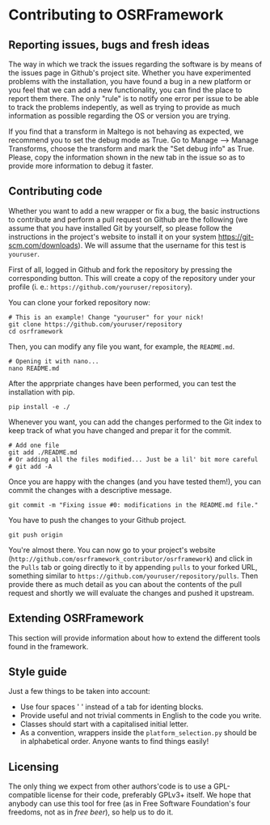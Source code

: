 Contributing to OSRFramework
============================

Reporting issues, bugs and fresh ideas
--------------------------------------

The way in which we track the issues regarding the software is by means of the issues page in Github's project site.
Whether you have experimented problems with the installation, you have found a bug in a new platform or you feel that we can add a new functionality, you can find the place to report them there. The only "rule" is to notify one error per issue to be able to track the problems indepently, as well as trying to provide as much information as possible regarding the OS or version you are trying.

If you find that a transform in Maltego is not behaving as expected, we recommend you to set the debug mode as True. Go to Manage --> Manage Transforms, choose the transform and mark the "Set debug info" as True. Please, copy the information shown in the new tab in the issue so as to provide more information to debug it faster.

Contributing code
-----------------

Whether you want to add a new wrapper or fix a bug, the basic instructions to contribute and perform a pull request on Github are the following (we assume that you have installed Git by yourself, so please follow the instructions in the project's website to install it on your system <https://git-scm.com/downloads>). We will assume that the username for this test is `youruser`.

First of all, logged in Github and fork the repository by pressing the corresponding button. This will create a copy of the repository under your profile (i. e.: `https://github.com/youruser/repository`).

You can clone your forked repository now:
```
# This is an example! Change "youruser" for your nick!
git clone https://github.com/youruser/repository
cd osrframework
```

Then, you can modify any file you want, for example, the `README.md`.
```
# Opening it with nano... 
nano README.md
```

After the apprpriate changes have been performed, you can test the installation with pip.
```
pip install -e ./
```

Whenever you want, you can add the changes performed to the Git index to keep track of what you have changed and prepar it for the commit. 
```
# Add one file
git add ./README.md
# Or adding all the files modified... Just be a lil' bit more careful
# git add -A
```

Once you are happy with the changes (and you have tested them!), you can commit the changes with a descriptive message.
```
git commit -m "Fixing issue #0: modifications in the README.md file."
```

You have to push the changes to your Github project.
```
git push origin
```

You're almost there. You can now go to your project's website (`http://github.com/osrframework_contributor/osrframework`) and click in the `Pulls` tab or going directly to it by appending `pulls` to your forked URL, something similar to `https://github.com/youruser/repository/pulls`. Then provide there as much detail as you can about the contents of the pull request and shortly we will evaluate the changes and pushed it upstream.

Extending OSRFramework
----------------------

This section will provide information about how to extend the different tools found in the framework.

Style guide
-----------

Just a few things to be taken into account:
* Use four spaces '    ' instead of a tab for identing blocks.
* Provide useful and not trivial comments in English to the code you write.
* Classes should start with a capitalised initial letter.
* As a convention, wrappers inside the `platform_selection.py` should be in alphabetical order. Anyone wants to find things easily!

Licensing
---------

The only thing we expect from other authors'code is to use a GPL-compatible license for their code, preferably GPLv3+ itself. We hope that anybody can use this tool for free (as in Free Software Foundation's four freedoms, not as in *free beer*), so help us to do it.

